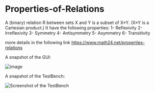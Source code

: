 # Properties-of-Relations
A (binary) relation R between sets X and Y is a subset of X×Y.  (X×Y is a Cartesian product.) 
It have the following properties:
1- Reflexivity
2- Irreflexivity
3- Symmetry
4- Antisymmetry
5- Asymmetry
6- Transitivity

more details in the following link
https://www.math24.net/properties-relations



A snapshot of the GUI:

![image](https://user-images.githubusercontent.com/87777192/126678174-3c3553fe-68b2-4552-8b66-3d2a36c28777.png)

A snapshot of the TestBench:

![Screenshot of the TestBench](https://user-images.githubusercontent.com/87777192/126678371-e642d750-0747-4776-826a-449cc3a1e1bf.png)
